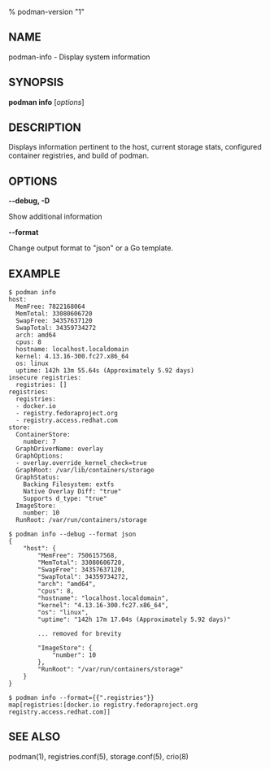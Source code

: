 % podman-version "1"

## NAME
podman\-info - Display system information


## SYNOPSIS
**podman info** [*options*]


## DESCRIPTION

Displays information pertinent to the host, current storage stats, configured container registries, and build of podman.


## OPTIONS

**--debug, -D**

Show additional information

**--format**

Change output format to "json" or a Go template.


## EXAMPLE

```
$ podman info
host:
  MemFree: 7822168064
  MemTotal: 33080606720
  SwapFree: 34357637120
  SwapTotal: 34359734272
  arch: amd64
  cpus: 8
  hostname: localhost.localdomain
  kernel: 4.13.16-300.fc27.x86_64
  os: linux
  uptime: 142h 13m 55.64s (Approximately 5.92 days)
insecure registries:
  registries: []
registries:
  registries:
  - docker.io
  - registry.fedoraproject.org
  - registry.access.redhat.com
store:
  ContainerStore:
    number: 7
  GraphDriverName: overlay
  GraphOptions:
  - overlay.override_kernel_check=true
  GraphRoot: /var/lib/containers/storage
  GraphStatus:
    Backing Filesystem: extfs
    Native Overlay Diff: "true"
    Supports d_type: "true"
  ImageStore:
    number: 10
  RunRoot: /var/run/containers/storage
```
```
$ podman info --debug --format json
{
    "host": {
        "MemFree": 7506157568,
        "MemTotal": 33080606720,
        "SwapFree": 34357637120,
        "SwapTotal": 34359734272,
        "arch": "amd64",
        "cpus": 8,
        "hostname": "localhost.localdomain",
        "kernel": "4.13.16-300.fc27.x86_64",
        "os": "linux",
        "uptime": "142h 17m 17.04s (Approximately 5.92 days)"

        ... removed for brevity

        "ImageStore": {
            "number": 10
        },
        "RunRoot": "/var/run/containers/storage"
    }
}

```

```
$ podman info --format={{".registries"}}
map[registries:[docker.io registry.fedoraproject.org registry.access.redhat.com]]
```

## SEE ALSO
podman(1), registries.conf(5), storage.conf(5), crio(8)
